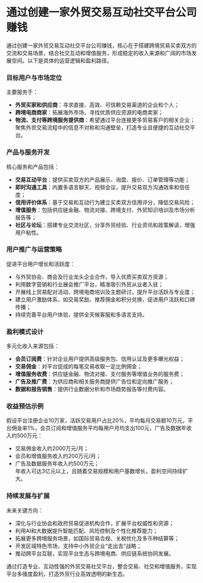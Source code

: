 # 通过创建一家外贸交易互动社交平台公司赚钱
通过创建一家外贸交易互动社交平台公司赚钱，核心在于搭建跨境贸易买卖双方的交流和交易场景，结合社交互动和增值服务，形成稳定的收入来源和广阔的市场发展空间。以下是具体的运营逻辑和盈利路径。

### 目标用户与市场定位  
主要服务于：  
* **外贸买家和供应商**：寻求直接、高效、可信赖交易渠道的企业和个人；  
* **跨境电商商家**：拓展海外市场，寻找优质供应资源的电商卖家；  
* **物流、支付等跨境服务提供商**：希望通过平台连接更多贸易客户的相关企业；  
聚焦外贸交易流程中的信息不对称和沟通壁垒，打造专业且便捷的互动社交平台。

### 产品与服务开发  
核心服务和产品包括：  
* **交易互动平台**：提供买卖双方的产品展示、询盘、报价、订单管理等功能；  
* **即时沟通工具**：内置多语言聊天、视频会议，提升交易双方沟通效率和信任度；  
* **信用评价体系**：基于交易和互动行为建立买卖双方信用评分，降低交易风险；  
* **增值服务**：包括供应链金融、物流对接、跨境支付、外贸知识培训及市场分析报告等；  
* **社区与论坛**：搭建专业交流社区，分享外贸经验、行业资讯和政策解读，增强用户粘性。

### 用户推广与运营策略  
促进平台用户增长和活跃度：  
* 与外贸协会、商会及行业龙头企业合作，导入优质买卖双方资源；  
* 利用数字营销和行业展会推广平台，精准吸引外贸从业者入驻；  
* 开展线上贸易配对活动、跨境电商培训及主题研讨，提升平台活跃与专业度；  
* 建立用户激励体系，如交易奖励、推荐佣金和积分兑换，促进用户活跃和口碑传播；  
* 持续完善平台用户体验，提供全天候客服和多语言支持。

### 盈利模式设计  
多元化收入来源包括：  
* **会员订阅费**：针对企业用户提供高级服务包、信用认证及更多曝光权益；  
* **交易佣金**：对平台促成的每笔交易收取一定比例佣金；  
* **增值服务收费**：供应链金融、物流对接、支付服务等增值业务的服务费；  
* **广告及推广费**：为供应商和相关服务商提供广告位和定向推广服务；  
* **数据和报告销售**：提供行业数据分析和市场趋势报告等付费内容。

### 收益预估示例  
假设平台注册企业10万家，活跃交易用户占比20%，平均每月交易额10万元，平台佣金率1%，会员订阅和增值服务平均每用户月均支出100元，广告及数据年收入约500万元：  
* 交易佣金收入约2000万元/月；  
* 会员和增值服务收入约200万元/月；  
* 广告及数据服务年收入约500万元；  
年收入可达3亿元以上，且随着交易规模和用户基数增长，盈利空间持续扩大。

### 持续发展与扩展  
未来关键方向：  
* 深化与行业协会和政府贸易促进机构合作，扩展平台权威性和资源；  
* 利用AI和大数据提升智能匹配、风险控制及个性化推荐能力；  
* 拓展更多跨境服务场景，如国际贸易合规、关税优化及多币种结算等；  
* 开发区域特色市场，支持中小外贸企业“走出去”战略；  
* 推动跨平台互联，实现平台生态与跨境电商、供应链系统协同发展。

通过打造专业、互动性强的外贸交易社交平台，整合交易、社交和增值服务，实现平台多维度盈利，打造外贸行业高效透明的新生态。